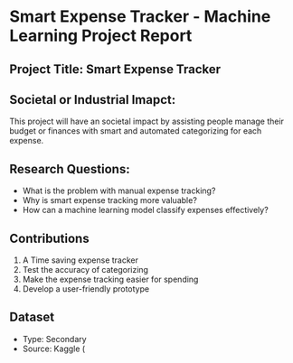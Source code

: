 # Smart Expense Tracker - Machine Learning Project Report
## Project Title: Smart Expense Tracker
## Societal or Industrial Imapct:
This project will have an societal impact by assisting people manage their budget or finances with smart and automated categorizing for each expense.
## Research Questions:
- What is the problem with manual expense tracking?
- Why is smart expense tracking more valuable?          
- How can a machine learning model classify expenses effectively?
## Contributions
1. A Time saving expense tracker
2. Test the accuracy of categorizing
3. Make the expense tracking easier for spending
4. Develop a user-friendly prototype
## Dataset
- Type: Secondary
- Source: Kaggle (
